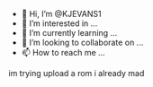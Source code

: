 - 👋 Hi, I’m @KJEVANS1
- 👀 I’m interested in ...
- 🌱 I’m currently learning ...
- 💞️ I’m looking to collaborate on ...
- 📫 How to reach me ...

<!---
KJEVANS1/KJEVANS1 is a ✨ special ✨ repository because its `README.md` (this file) appears on your GitHub profile.
You can click the Preview link to take a look at your changes.
---> im trying upload a rom i already mad

